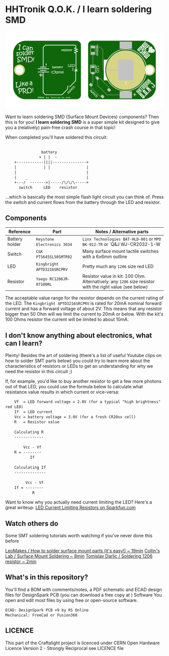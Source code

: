 HHTronik Q.O.K. / I learn soldering SMD
=======================================

![HHTronik Q.O.K. / I learn soldering SMD Q.O.K PCB rendering](./assets/pcb-rendering.png)

Want to learn soldering SMD (Surface Mount Devices) components? Then this is for you! **I learn soldering SMD** is a super simple kit designed to give you a (relatively) pain-free crash course in that topic!

When completed you'll have soldered this circuit:

```

	            battery
	           + | |  -
	+------------||||---------------+
	|            | |                |
	|                               |
	|    _                          |
	+---/  ------->|-----/\/\/\-----+
	  switch     LED    resistor

```

...which is basically the most simple flash light circuit you can think of. Press the switch and current flows from the battery through the LED and resistor. 

Components
----------

| Reference        | Part                        | Notes / Alternative parts  |
| ---------------- | --------------------------- | -------------------------- |
| Battery holder   | `Keystone Electronics 3034` | `Linx Technologies BAT-HLD-001` or `MPD BK-912-TR` or `Q&J WJ-CR2032-1-W
| Switch           | `C&K PTS645SL50SMTR92`      | Many surface mount tactile switches with a 6x6mm outline
| LED              | `Kingbright APTD3216SRCPRV` | Pretty much any `1206` size red LED
| Resistor         | `Yaego RC1206JR-07100RL`    | Resistor value in kit: 100 Ohm. Alternatively: any `1206` size resistor with the right value (see below)


The acceptable value range for the resistor depends on the current rating of the LED. The `Kingbright APTD3216SRCPRV` is rated for 20mA nominal forward current and has a forward voltage of about 2V.
This means that any resistor bigger than 50 Ohm will we limit the current to 20mA or below. With the kit's 100 Ohms resistor the current will be limited to about 10mA.


I don't know anything about electronics, what can I learn?
----------------------------------------------------------

Plenty! Besides the art of soldering (there's a list of useful Youtube clips on how to solder SMT parts below) you could try to learn more about the characteristics of resistors or LEDs to
get an understanding for why we need the resistor in this circuit ;) 

If, for example, you'd like to buy another resistor to get a few more photons out of that LED, you could use the formula below to calculate what resistance value results in which current or vice-versa:

```
	Vf  = LED forward voltage = 2.0V (for a typical "high brightness" red LED)
	If  = LED current
	Vcc = battery voltage = 3.0V (for a fresh CR20xx cell)
	R 	= Resistor value

	Calculating R
	-------------

	    Vcc - Vf
	R = --------
	       If

	Calculating If
	--------------

	     Vcc - Vf
	If = --------
            R
```

Want to know why you actually need current limiting the LED? Here's a great writeup: [LED Current Limiting Resistors on Sparkfun.com](https://www.sparkfun.com/tutorials/219)

Watch others do
---------------

Some SMT soldering tutorials worth watching if you've never done this before

[LeoMakes / How to solder surface mount parts (it's easy!) ~ 19min](https://www.youtube.com/watch?v=f9fbqks3BS8)
[Collin's Lab / Surface Mount Soldering ~ 8min](https://www.youtube.com/watch?v=QzoPxvIM2qE)
[Tomislav Darlic / Soldering 1206 resistor ~ 2min](https://www.youtube.com/watch?v=_DsCdOaRUPM)

What's in this repository?
--------------------------

You'll find a BOM with comments/notes, a PDF schematic and ECAD design files for DesignSpark PCB (you can download a free copy at )
Software
You open and edit most files by using free or open-source software.

    ECAD: DesignSpark PCB v9 by RS Online
    Mechanical: FreeCad or Fusion360


LICENCE
-------

This part of the Craftalight project is licenced under CERN Open Hardware Licence Version 2 - Strongly Reciprocal see LICENCE file